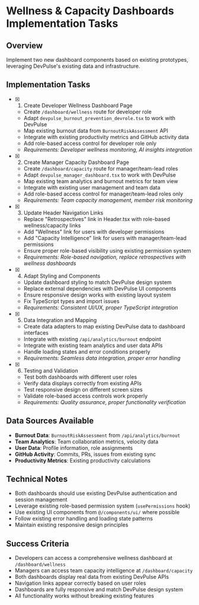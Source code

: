 # Wellness & Capacity Dashboards Implementation Tasks

## Overview
Implement two new dashboard components based on existing prototypes, leveraging DevPulse's existing data and infrastructure.

## Implementation Tasks

- [x] 1. Create Developer Wellness Dashboard Page
  - Create `/dashboard/wellness` route for developer role
  - Adapt `devpulse_burnout_prevention_devrole.tsx` to work with DevPulse
  - Map existing burnout data from `BurnoutRiskAssessment` API
  - Integrate with existing productivity metrics and GitHub activity data
  - Add role-based access control for developer role only
  - _Requirements: Developer wellness monitoring, AI insights integration_

- [x] 2. Create Manager Capacity Dashboard Page  
  - Create `/dashboard/capacity` route for manager/team-lead roles
  - Adapt `devpulse_manager_dashboard.tsx` to work with DevPulse
  - Map existing team analytics and burnout metrics for team view
  - Integrate with existing user management and team data
  - Add role-based access control for manager/team-lead roles only
  - _Requirements: Team capacity management, member risk monitoring_

- [x] 3. Update Header Navigation Links
  - Replace "Retrospectives" link in Header.tsx with role-based wellness/capacity links
  - Add "Wellness" link for users with developer permissions
  - Add "Capacity Intelligence" link for users with manager/team-lead permissions  
  - Ensure proper role-based visibility using existing permission system
  - _Requirements: Role-based navigation, replace retrospectives with wellness dashboards_

- [x] 4. Adapt Styling and Components
  - Update dashboard styling to match DevPulse design system
  - Replace external dependencies with DevPulse UI components
  - Ensure responsive design works with existing layout system
  - Fix TypeScript types and import issues
  - _Requirements: Consistent UI/UX, proper TypeScript integration_

- [x] 5. Data Integration and Mapping
  - Create data adapters to map existing DevPulse data to dashboard interfaces
  - Integrate with existing `/api/analytics/burnout` endpoint
  - Integrate with existing team analytics and user data APIs
  - Handle loading states and error conditions properly
  - _Requirements: Seamless data integration, proper error handling_

- [x] 6. Testing and Validation
  - Test both dashboards with different user roles
  - Verify data displays correctly from existing APIs
  - Test responsive design on different screen sizes
  - Validate role-based access controls work properly
  - _Requirements: Quality assurance, proper functionality verification_

## Data Sources Available
- **Burnout Data**: `BurnoutRiskAssessment` from `/api/analytics/burnout`
- **Team Analytics**: Team collaboration metrics, velocity data
- **User Data**: Profile information, role assignments
- **GitHub Activity**: Commits, PRs, issues from existing sync
- **Productivity Metrics**: Existing productivity calculations

## Technical Notes
- Both dashboards should use existing DevPulse authentication and session management
- Leverage existing role-based permission system (`usePermissions` hook)
- Use existing UI components from `@/components/ui/` where possible
- Follow existing error handling and loading state patterns
- Maintain existing responsive design principles

## Success Criteria
- Developers can access a comprehensive wellness dashboard at `/dashboard/wellness`
- Managers can access team capacity intelligence at `/dashboard/capacity`
- Both dashboards display real data from existing DevPulse APIs
- Navigation links appear correctly based on user roles
- Dashboards are fully responsive and match DevPulse design system
- All functionality works without breaking existing features